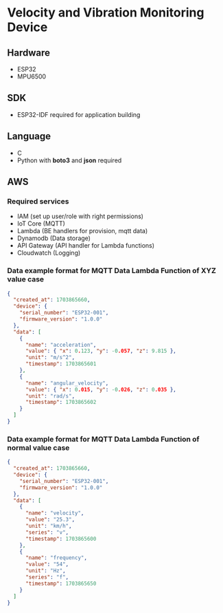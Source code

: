 # Velocity and Vibration Monitoring Device

## Hardware
- ESP32
- MPU6500

## SDK
- ESP32-IDF required for application building

## Language
- C
- Python with **boto3** and **json** required

## AWS
### Required services
- IAM (set up user/role with right permissions)
- IoT Core (MQTT)
- Lambda (BE handlers for provision, mqtt data)
- Dynamodb (Data storage)
- API Gateway (API handler for Lambda functions)
- Cloudwatch (Logging)

### Data example format for MQTT Data Lambda Function of XYZ value case
```json
{
  "created_at": 1703865660,
  "device": {
    "serial_number": "ESP32-001",
    "firmware_version": "1.0.0"
  },
  "data": [
    {
      "name": "acceleration",
      "value": { "x": 0.123, "y": -0.057, "z": 9.815 },
      "unit": "m/s^2",
      "timestamp": 1703865601
    },
    {
      "name": "angular_velocity",
      "value": { "x": 0.015, "y": -0.026, "z": 0.035 },
      "unit": "rad/s",
      "timestamp": 1703865602
    }
  ]
}
```

### Data example format for MQTT Data Lambda Function of normal value case
```json
{
  "created_at": 1703865660,
  "device": {
    "serial_number": "ESP32-001",
    "firmware_version": "1.0.0"
  },
  "data": [
    {
      "name": "velocity",
      "value": "25.3",
      "unit": "km/h",
      "series": "v",
      "timestamp": 1703865600
    },
    {
      "name": "frequency",
      "value": "54",
      "unit": "Hz",
      "series": "f",
      "timestamp": 1703865650
    }
  ]
}
```
